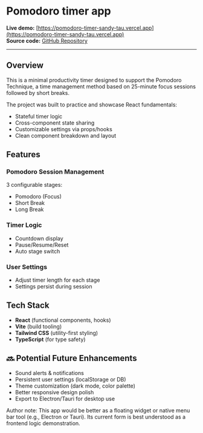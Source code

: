 # Pomodoro timer app

**Live demo:** [https://pomodoro-timer-sandy-tau.vercel.app](https://pomodoro-timer-sandy-tau.vercel.app)  
**Source code:** [GitHub Repository](https://github.com/reSkriptII/pomodoro-timer)

---

## Overview

This is a minimal productivity timer designed to support the Pomodoro Technique, a time management method based on 25-minute focus sessions followed by short breaks.

The project was built to practice and showcase React fundamentals:

- Stateful timer logic
- Cross-component state sharing
- Customizable settings via props/hooks
- Clean component breakdown and layout

## Features

### Pomodoro Session Management
3 configurable stages:
- Pomodoro (Focus)
- Short Break
- Long Break

### Timer Logic
- Countdown display
- Pause/Resume/Reset
- Auto stage switch

### User Settings
- Adjust timer length for each stage
- Settings persist during session

## Tech Stack

- **React** (functional components, hooks)
- **Vite** (build tooling)
- **Tailwind CSS** (utility-first styling)
- **TypeScript** (for type safety)

## 🔜 Potential Future Enhancements

- Sound alerts & notifications
- Persistent user settings (localStorage or DB)
- Theme customization (dark mode, color palette)
- Better responsive design polish
- Export to Electron/Tauri for desktop use

Author note: This app would be better as a floating widget or native menu bar tool (e.g., Electron or Tauri). Its current form is best understood as a frontend logic demonstration.